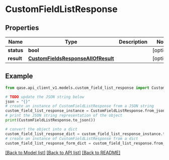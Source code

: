 # CustomFieldListResponse


## Properties

Name | Type | Description | Notes
------------ | ------------- | ------------- | -------------
**status** | **bool** |  | [optional] 
**result** | [**CustomFieldsResponseAllOfResult**](CustomFieldsResponseAllOfResult.md) |  | [optional] 

## Example

```python
from qase.api_client_v1.models.custom_field_list_response import CustomFieldListResponse

# TODO update the JSON string below
json = "{}"
# create an instance of CustomFieldListResponse from a JSON string
custom_field_list_response_instance = CustomFieldListResponse.from_json(json)
# print the JSON string representation of the object
print(CustomFieldListResponse.to_json())

# convert the object into a dict
custom_field_list_response_dict = custom_field_list_response_instance.to_dict()
# create an instance of CustomFieldListResponse from a dict
custom_field_list_response_form_dict = custom_field_list_response.from_dict(custom_field_list_response_dict)
```
[[Back to Model list]](../README.md#documentation-for-models) [[Back to API list]](../README.md#documentation-for-api-endpoints) [[Back to README]](../README.md)


